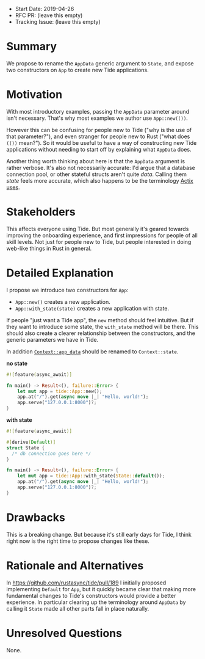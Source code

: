 - Start Date: 2019-04-26
- RFC PR: (leave this empty)
- Tracking Issue: (leave this empty)

# Summary
[summary]: #summary

We propose to rename the `AppData` generic argument to `State`, and expose two constructors on `App`
to create new Tide applications.

# Motivation
[motivation]: #motivation

With most introductory examples, passing the `AppData` parameter around isn't necessary. That's why
most examples we author use `App::new(())`.

However this can be confusing for people new to Tide ("why is the use of that parameter?"), and even
stranger for people new to Rust ("what does `(())` mean?"). So it would be useful to have a way of
constructing new Tide applications without needing to start off by explaining what `AppData` does.

Another thing worth thinking about here is that the `AppData` argument is rather verbose. It's also
not necessarily accurate: I'd argue that a database connection pool, or other stateful structs
aren't quite _data_. Calling them _state_ feels more accurate, which also happens to be the
terminology [Actix uses](https://actix.rs/docs/databases/).

# Stakeholders
[stakeholders]: #stakeholders

This affects everyone using Tide. But most generally it's geared towards improving the onboarding
experience, and first impressions for people of all skill levels. Not just for people new to Tide,
but people interested in doing web-like things in Rust in general.

# Detailed Explanation
[detailed-explanation]: #detailed-explanation

I propose we introduce two constructors for `App`:

- `App::new()` creates a new application.
- `App::with_state(state)` creates a new application with state.

If people "just want a Tide app", the `new` method should feel intuitive. But if they want to
introduce some state, the `with_state` method will be there. This should also create a clearer
relationship between the constructors, and the generic parameters we have in Tide.

In addition
[`Context::app_data`](https://docs.rs/tide/0.1.1/tide/struct.Context.html#method.app_data) should be
renamed to `Context::state`.

__no state__
```rust
#![feature(async_await)]

fn main() -> Result<(), failure::Error> {
    let mut app = tide::App::new();
    app.at("/").get(async move |_| "Hello, world!");
    app.serve("127.0.0.1:8000")?;
}
```

__with state__
```rust
#![feature(async_await)]

#[derive(Default)]
struct State {
  /* db connection goes here */
}

fn main() -> Result<(), failure::Error> {
    let mut app = tide::App::with_state(State::default());
    app.at("/").get(async move |_| "Hello, world!");
    app.serve("127.0.0.1:8000")?;
}
```

# Drawbacks
[drawbacks]: #drawbacks

This is a breaking change. But because it's still early days for Tide, I think right now is the
right time to propose changes like these.

# Rationale and Alternatives
[alternatives]: #rationale-and-alternatives

In https://github.com/rustasync/tide/pull/189 I initially proposed implementing `Default` for `App`,
but it quickly became clear that making more fundamental changes to Tide's constructors would
provide a better experience. In particular clearing up the terminology around `AppData` by calling
it `State` made all other parts fall in place naturally.

# Unresolved Questions
[unresolved]: #unresolved-questions

None.
